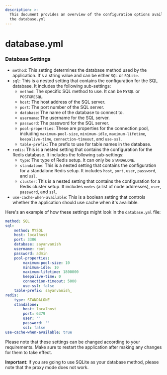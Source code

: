 ```yaml
---
description: >-
  This document provides an overview of the configuration options available in
  the database.yml
---
```


# database.yml

### Database Settings

* `method`: This setting determines the database method used by the application. It's a string value and can be either `SQL` or `SQLite`.
* `sql`: This is a nested setting that contains the configuration for the SQL database. It includes the following sub-settings:
  * `method`: The specific SQL method to use. It can be `MYSQL` or `POSTGRESQL`.
  * `host`: The host address of the SQL server.
  * `port`: The port number of the SQL server.
  * `database`: The name of the database to connect to.
  * `username`: The username for the SQL server.
  * `password`: The password for the SQL server.
  * `pool-properties`: These are properties for the connection pool, including `maximum-pool-size`, `minimum-idle`, `maximum-lifetime`, `keepalive-time`, `connection-timeout`, and `use-ssl`.
  * `table-prefix`: The prefix to use for table names in the database.
* `redis`: This is a nested setting that contains the configuration for the Redis database. It includes the following sub-settings:
  * `type`: The type of Redis setup. It can only be `STANDALONE`.&#x20;
  * `standalone`: This is a nested setting that contains the configuration for a standalone Redis setup. It includes `host`, `port`, `user`, `password`, and `ssl`.
  * `cluster`: This is a nested setting that contains the configuration for a Redis cluster setup. It includes `nodes` (a list of node addresses), `user`, `password`, and `ssl`.
* `use-cache-when-available`: This is a boolean setting that controls whether the application should use cache when it's available.

Here's an example of how these settings might look in the `database.yml` file:

```yaml
method: SQL
sql:
    method: MYSQL
    host: localhost
    port: 3306
    database: sayanvanish
    username: root
    password: admin
    pool-properties:
        maximum-pool-size: 10
        minimum-idle: 10
        maximum-lifetime: 1800000
        keepalive-time: 0
        connection-timeout: 5000
        use-ssl: false
    table-prefix: sayanvanish_
redis:
    type: STANDALONE
    standalone:
        host: localhost
        port: 6379
        user: ''
        password: ''
        ssl: false
use-cache-when-available: true
```

Please note that these settings can be changed according to your requirements. Make sure to restart the application after making any changes for them to take effect.

**Important**: If you are going to use SQLite as your database method, please note that the proxy mode does not work.
